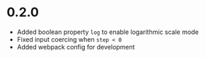 # 0.2.0
* Added boolean property `log` to enable logarithmic scale mode
* Fixed input coercing when `step < 0`
* Added webpack config for development
